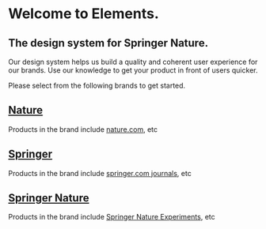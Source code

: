 # Welcome to Elements. 
## The design system for Springer Nature.

Our design system helps us build a quality and coherent user experience for our brands. Use our knowledge to get your product in front of users quicker.

Please select from the following brands to get started.

<h2><a href="/nature">Nature</a></h2>
Products in the brand include <a href="https://nature.com">nature.com</a>, etc
<h2><a href="/springer">Springer</a></h2>
Products in the brand include <a href="https://www.springer.com/journal/11127">springer.com journals</a>, etc
<h2><a href="/springernature">Springer Nature</a></h2>
Products in the brand include <a href="https://experiments.springernature.com">Springer Nature Experiments</a>, etc




